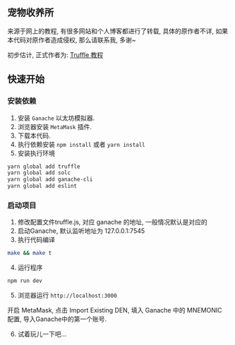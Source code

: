 宠物收养所
---

来源于网上的教程, 有很多网站和个人博客都进行了转载, 具体的原作者不详, 如果本代码对原作者造成侵权, 那么请联系我, 多谢~

初步估计, 正式作者为: [Truffle 教程](http://truffleframework.com/tutorials/pet-shop)

## 快速开始

### 安装依赖

1. 安装 `Ganache` 以太坊模拟器.
2. 浏览器安装 `MetaMask` 插件.
3. 下载本代码.
4. 执行依赖安装 `npm install` 或者 `yarn install`
5. 安装执行环境 

```bash
yarn global add truffle
yarn global add solc
yarn global add ganache-cli
yarn global add eslint
```

### 启动项目

1. 修改配置文件truffle.js, 对应 ganache 的地址, 一般情况默认是对应的
2. 启动Ganache, 默认监听地址为 127.0.0.1:7545
3. 执行代码编译

```bash
make && make t
```

4. 运行程序

```bash
npm run dev
```

5. 浏览器运行 `http://localhost:3000`

开启 MetaMask, 点击 Import Existing DEN, 填入 Ganache 中的 MNEMONIC 配置, 导入Ganache中的第一个账号.

6. 试着玩儿一下吧...

